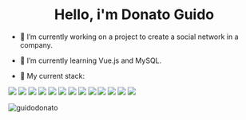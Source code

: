 

<h1 align="center">  Hello, i'm Donato Guido  </h1>


- 🔭 I’m currently working on a project to create a social network in a company.
- 🌱 I’m currently learning Vue.js and MySQL.

- 🚀 My current stack:


<img src="https://img.icons8.com/color/48/000000/html-5--v1.png"/> <img src="https://img.icons8.com/external-tal-revivo-color-tal-revivo/45/000000/external-cascading-style-sheets-language-used-for-describing-the-presentation-of-a-document-logo-color-tal-revivo.png"/> <img src="https://img.icons8.com/color/48/000000/sass.png"/> <img src="https://img.icons8.com/color/48/000000/javascript--v1.png"/> <img src="https://img.icons8.com/color/48/000000/nodejs.png"/> <img src="https://img.icons8.com/glyph-neue/48/000000/api-settings.png"/> <img src="https://img.icons8.com/color/48/000000/npm.png"/> <img src="https://img.icons8.com/color/48/000000/mongodb.png"/> <img src="https://img.icons8.com/color/48/000000/linux--v1.png"/> <img src="https://img.icons8.com/plasticine/48/000000/bash.png"/> <img src="https://img.icons8.com/color/48/000000/git.png"/> <img src="https://img.icons8.com/fluency/48/000000/azure-1.png"/> <img src="https://img.icons8.com/color/48/000000/amazon-web-services.png"/>


![guidodonato](https://github-readme-stats.vercel.app/api?username=guidodonato&show_icons=true&title_color=fff&icon_color=79ff97&text_color=9f9f9f&bg_color=151515)
